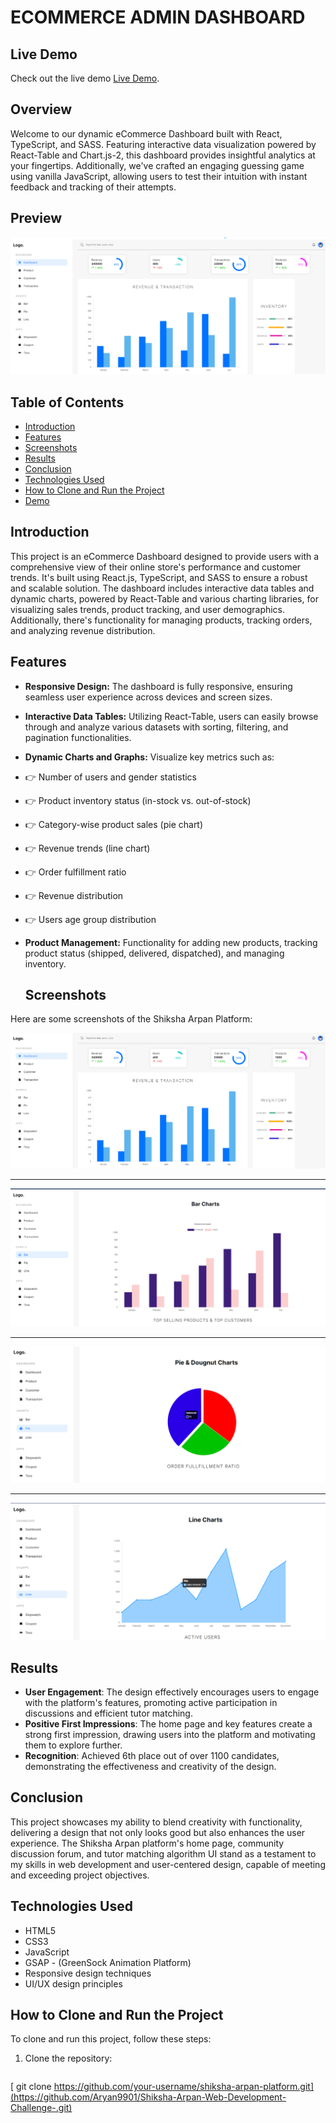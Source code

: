 # ECOMMERCE ADMIN DASHBOARD

## Live Demo

Check out the live demo [Live Demo](https://react-admin-dashboard-ts-p3an.vercel.app/admin/dashboard/).


## Overview
 Welcome to our dynamic eCommerce Dashboard built with React, TypeScript, and SASS. Featuring interactive data visualization powered by React-Table and Chart.js-2, this dashboard provides insightful analytics at your fingertips. Additionally, we've crafted an engaging guessing game using vanilla JavaScript, allowing users to test their intuition with instant feedback and tracking of their attempts.

## Preview
![React Ecommerce Admin Dashboard Preview](https://github.com/Aryan9901/react_admin_dashboard_ts/blob/master/admindashboard.png)

## Table of Contents
- [Introduction](#Introduction)
- [Features](#Features)
- [Screenshots](#screenshots)
- [Results](#results)
- [Conclusion](#conclusion)
- [Technologies Used](#technologies-used)
- [How to Clone and Run the Project](#how-to-clone-and-run-the-project)
- [Demo](#demo)

## Introduction
This project is an eCommerce Dashboard designed to provide users with a comprehensive view of their online store's performance and customer trends. It's built using React.js, TypeScript, and SASS to ensure a robust and scalable solution. The dashboard includes interactive data tables and dynamic charts, powered by React-Table and various charting libraries, for visualizing sales trends, product tracking, and user demographics. Additionally, there's functionality for managing products, tracking orders, and analyzing revenue distribution.

## Features
- **Responsive Design:** The dashboard is fully responsive, ensuring seamless user experience across devices and screen sizes.
- **Interactive Data Tables:** Utilizing React-Table, users can easily browse through and analyze various datasets with sorting, filtering, and pagination functionalities.
- **Dynamic Charts and Graphs:** Visualize key metrics such as:</br>
 -   👉 Number of users and gender statistics
 -   👉 Product inventory status (in-stock vs. out-of-stock)
 -   👉 Category-wise product sales (pie chart)
 -   👉 Revenue trends (line chart)
 -   👉 Order fulfillment ratio
 -   👉 Revenue distribution
 -   👉 Users age group distribution
- **Product Management:** Functionality for adding new products, tracking product status (shipped, delivered, dispatched), and managing inventory.

  ## Screenshots

Here are some screenshots of the Shiksha Arpan Platform:

![Screenshot 1](https://github.com/Aryan9901/react_admin_dashboard_ts/blob/master/Screenshot%202024-05-26%20144405.png)

---

![Screenshot 2](https://github.com/Aryan9901/react_admin_dashboard_ts/blob/master/Screenshot%202024-05-26%20151149.png)

---

![Screenshot 3](https://github.com/Aryan9901/react_admin_dashboard_ts/blob/master/Screenshot%202024-05-26%20151213.png)

---

![Screenshot 4](https://github.com/Aryan9901/react_admin_dashboard_ts/blob/master/Screenshot%202024-05-26%20151234.png)



## Results
- **User Engagement**: The design effectively encourages users to engage with the platform's features, promoting active participation in discussions and efficient tutor matching.
- **Positive First Impressions**: The home page and key features create a strong first impression, drawing users into the platform and motivating them to explore further.
- **Recognition**: Achieved 6th place out of over 1100 candidates, demonstrating the effectiveness and creativity of the design.

## Conclusion
This project showcases my ability to blend creativity with functionality, delivering a design that not only looks good but also enhances the user experience. The Shiksha Arpan platform's home page, community discussion forum, and tutor matching algorithm UI stand as a testament to my skills in web development and user-centered design, capable of meeting and exceeding project objectives.

## Technologies Used
- HTML5
- CSS3
- JavaScript
- GSAP - (GreenSock Animation Platform)
- Responsive design techniques
- UI/UX design principles

## How to Clone and Run the Project
To clone and run this project, follow these steps:

1. Clone the repository:
   ```bash
  [ git clone https://github.com/your-username/shiksha-arpan-platform.git](https://github.com/Aryan9901/Shiksha-Arpan-Web-Development-Challenge-.git)

